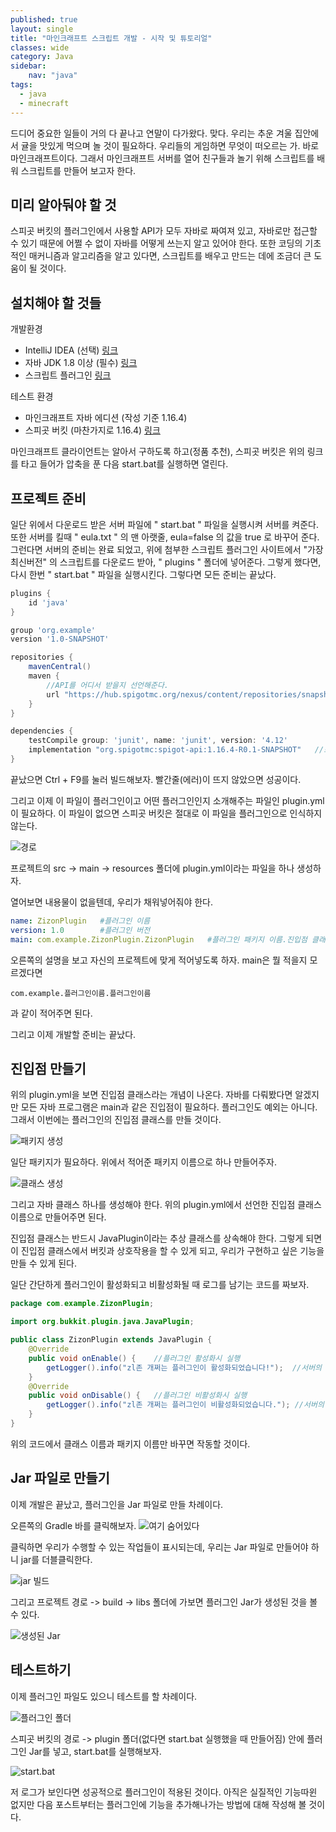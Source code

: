 ```yaml
---
published: true
layout: single
title: "마인크래프트 스크립트 개발 - 시작 및 튜토리얼"
classes: wide
category: Java
sidebar:
    nav: "java" 
tags: 
  - java
  - minecraft
---
```


드디어 중요한 일들이 거의 다 끝나고 연말이 다가왔다. 맞다. 우리는 추운 겨울 집안에서 귤을 맛있게 먹으며 놀 것이 필요하다. 우리들의 게임하면 무엇이 떠오르는 가. 바로 마인크래프트이다. 그래서 마인크래프트 서버를 열어 친구들과 놀기 위해 스크립트를 배워 스크립트를 만들어 보고자 한다.

## 미리 알아둬야 할 것

스피곳 버킷의 플러그인에서 사용할 API가 모두 자바로 짜여져 있고, 자바로만 접근할 수 있기 때문에 어쩔 수 없이 자바를 어떻게 쓰는지 알고 있어야 한다. 또한 코딩의 기초적인 매커니즘과 알고리즘을 알고 있다면, 스크립트를 배우고 만드는 데에 조금더 큰 도움이 될 것이다.

## 설치해야 할 것들

개발환경

- IntelliJ IDEA (선택) [링크](https://www.jetbrains.com/ko-kr/idea/download/#section=windows)
- 자바 JDK 1.8 이상 (필수) [링크](https://www.oracle.com/kr/java/technologies/javase-downloads.html)
- 스크립트 플러그인 [링크](https://skunity.com/downloads)

테스트 환경

- 마인크래프트 자바 에디션 (작성 기준 1.16.4)
- 스피곳 버킷 (마찬가지로 1.16.4) [링크](https://drive.google.com/file/d/1y9a1KZMHx1XY0lIM-8mFIxmkriQAAgVF/view?usp=sharing)

마인크래프트 클라이언트는 알아서 구하도록 하고(정품 추천), 스피곳 버킷은 위의 링크를 타고 들어가 압축을 푼 다음 start.bat를 실행하면 열린다.

## 프로젝트 준비

일단 위에서 다운로드 받은 서버 파일에 " start.bat " 파일을 실행시켜 서버를 켜준다. 또한 서버를 킬때 " eula.txt " 의 맨 아랫줄, eula=false 의 값을 true 로 바꾸어 준다. 그런다면 서버의 준비는 완료 되었고, 위에 첨부한 스크립트 플러그인 사이트에서 "가장 최신버전" 의 스크립트를 다운로드 받아, " plugins " 폴더에 넣어준다. 그렇게 했다면, 다시 한번 " start.bat " 파일을 실행시킨다. 그렇다면 모든 준비는 끝났다.

~~~gradle
plugins {
    id 'java'
}

group 'org.example'
version '1.0-SNAPSHOT' 

repositories {
    mavenCentral()
    maven {
        //API를 어디서 받을지 선언해준다.
        url "https://hub.spigotmc.org/nexus/content/repositories/snapshots/"
    }
}

dependencies {
    testCompile group: 'junit', name: 'junit', version: '4.12'
    implementation "org.spigotmc:spigot-api:1.16.4-R0.1-SNAPSHOT"   //스피곳 API
}
~~~

끝났으면 Ctrl + F9를 눌러 빌드해보자. 빨간줄(에러)이 뜨지 않았으면 성공이다.

그리고 이제 이 파일이 플러그인이고 어떤 플러그인인지 소개해주는 파일인 plugin.yml이 필요하다. 이 파일이 없으면 스피곳 버킷은 절대로 이 파일을 플러그인으로 인식하지 않는다.

![경로](https://imgur.com/iL6nHWW.png)

프로젝트의 src -> main -> resources 폴더에 plugin.yml이라는 파일을 하나 생성하자.

열어보면 내용물이 없을텐데, 우리가 채워넣어줘야 한다.

~~~yml
name: ZizonPlugin   #플러그인 이름
version: 1.0        #플러그인 버전
main: com.example.ZizonPlugin.ZizonPlugin   #플러그인 패키지 이름.진입점 클래스 이름
~~~

오른쪽의 설명을 보고 자신의 프로젝트에 맞게 적어넣도록 하자. main은 뭘 적을지 모르겠다면 
~~~
com.example.플러그인이름.플러그인이름
~~~ 
과 같이 적어주면 된다.

그리고 이제 개발할 준비는 끝났다.

## 진입점 만들기

위의 plugin.yml을 보면 진입점 클래스라는 개념이 나온다. 자바를 다뤄봤다면 알겠지만 모든 자바 프로그램은 main과 같은 진입점이 필요하다. 플러그인도 예외는 아니다. 그래서 이번에는 플러그인의 진입점 클래스를 만들 것이다.

![패키지 생성](https://imgur.com/fQUT3Ku.png)

일단 패키지가 필요하다. 위에서 적어준 패키지 이름으로 하나 만들어주자.

![클래스 생성](https://imgur.com/x8LuJFV.png)

그리고 자바 클래스 하나를 생성해야 한다. 위의 plugin.yml에서 선언한 진입점 클래스 이름으로 만들어주면 된다.

진입점 클래스는 반드시 JavaPlugin이라는 추상 클래스를 상속해야 한다. 그렇게 되면 이 진입점 클래스에서 버킷과 상호작용을 할 수 있게 되고, 우리가 구현하고 싶은 기능을 만들 수 있게 된다.

일단 간단하게 플러그인이 활성화되고 비활성화될 때 로그를 남기는 코드를 짜보자.

~~~java
package com.example.ZizonPlugin;

import org.bukkit.plugin.java.JavaPlugin;

public class ZizonPlugin extends JavaPlugin {
    @Override
    public void onEnable() {    //플러그인 활성화시 실행
        getLogger().info("zl존 개쩌는 플러그인이 활성화되었습니다!");  //서버의 로그에 출력
    }
    @Override
    public void onDisable() {   //플러그인 비활성화시 실행
        getLogger().info("zl존 개쩌는 플러그인이 비활성화되었습니다."); //서버의 로그에 출력
    }
}
~~~

위의 코드에서 클래스 이름과 패키지 이름만 바꾸면 작동할 것이다.

## Jar 파일로 만들기

이제 개발은 끝났고, 플러그인을 Jar 파일로 만들 차례이다.

오른쪽의 Gradle 바를 클릭해보자.
![여기 숨어있다](https://imgur.com/fWiBW4d.png)

클릭하면 우리가 수행할 수 있는 작업들이 표시되는데, 우리는 Jar 파일로 만들어야 하니 jar를 더블클릭한다.

![jar 빌드](https://imgur.com/NG0y6rO.png)

그리고 프로젝트 경로 -> build -> libs 폴더에 가보면 플러그인 Jar가 생성된 것을 볼 수 있다.

![생성된 Jar](https://imgur.com/qGMD3jZ.png)
## 테스트하기

이제 플러그인 파일도 있으니 테스트를 할 차례이다.

![플러그인 폴더](https://imgur.com/zCyjc6Z.png)

스피곳 버킷의 경로 -> plugin 폴더(없다면 start.bat 실행했을 때 만들어짐) 안에 플러그인 Jar를 넣고, start.bat를 실행해보자.

![start.bat](https://imgur.com/lWMTkzk.png)

저 로그가 보인다면 성공적으로 플러그인이 적용된 것이다.
아직은 실질적인 기능따윈 없지만 다음 포스트부터는 플러그인에 기능을 추가해나가는 방법에 대해 작성해 볼 것이다.

